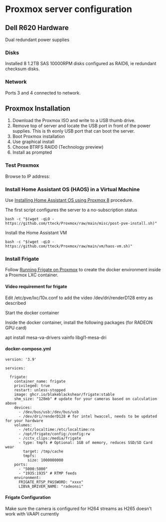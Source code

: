 # Proxmox server configuration

## Dell R620 Hardware

Dual redundant power supplies

### Disks

Installed 8 1.2TB SAS 10000RPM disks configured as RAID6, ie redundant checksum disks.

### Network

Ports 3 and 4 connected to network.

## Proxmox Installation

1. Download the Proxmox ISO and write to a USB thumb drive.
2. Remove top of server and locate the USB port in front of the power supplies. This is th eonly USB port that can boot the server.
3. Boot Proxmox installation
4. Use graphical install
5. Choose BTRFS RAID0 (Technology preview)
6. Install as prompted

### Test Proxmox

Browse to IP address:



### Install Home Assistant OS (HAOS) in a Virtual Machine

Use [Installing Home Assistant OS using Proxmox 8](https://community.home-assistant.io/t/installing-home-assistant-os-using-proxmox-8/201835) procedure.

The first script configures the server to a no-subscription status

```
bash -c "$(wget -qLO - https://github.com/tteck/Proxmox/raw/main/misc/post-pve-install.sh)"
```

Install the Home Assistant VM

```
bash -c "$(wget -qLO - https://github.com/tteck/Proxmox/raw/main/vm/haos-vm.sh)"
```

### Install Frigate

Follow [Running Frigate on Proxmox](https://www.homeautomationguy.io/blog/running-frigate-on-proxmox) to create the docker environment inside a Proxmox LXC container.

#### Video requirement for frigate

Edit /etc/pve/lxc/10x.conf to add the video /dev/dri/renderD128 entry as described

Start the docker container

Inside the docker container, install the following packages (for RADEON GPU card)

apt install mesa-va-drivers vainfo libgl1-mesa-dri

#### docker-compose.yml

```
version: '3.9'

services:

  frigate:
    container_name: frigate
    privileged: true
    restart: unless-stopped
    image: ghcr.io/blakeblackshear/frigate:stable
    shm_size: "128mb" # update for your cameras based on calculation above
    devices:
      - /dev/bus/usb:/dev/bus/usb
      - /dev/dri/renderD128 # for intel hwaccel, needs to be updated for your hardware
    volumes:
      - /etc/localtime:/etc/localtime:ro
      - /opt/frigate/config:/config:rw
      - /cctv_clips:/media/frigate
      - type: tmpfs # Optional: 1GB of memory, reduces SSD/SD Card wear
        target: /tmp/cache
        tmpfs:
          size: 1000000000
    ports:
      - "5000:5000"
      - "1935:1935" # RTMP feeds
    environment:
      FRIGATE_RTSP_PASSWORD: "xxxx"
      LIBVA_DRIVER_NAME: "radeonsi"

```

#### Frigate Configuration

Make sure the camera is configured for H264 streams as H265 doesn't work with VAAPI currently
 


